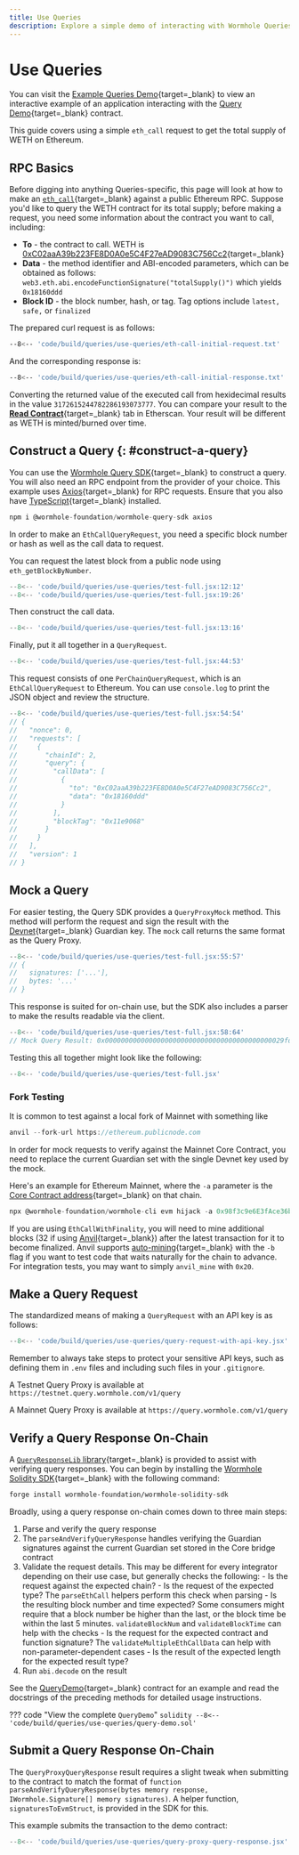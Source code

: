 ```yaml
---
title: Use Queries
description: Explore a simple demo of interacting with Wormhole Queries using an eth_call request to query the supply of wETH on Ethereum using a Wormhole query.
---
```


# Use Queries

You can visit the [Example Queries Demo](https://wormholelabs-xyz.github.io/example-queries-demo/){target=\_blank} to view an interactive example of an application interacting with the [Query Demo](https://github.com/wormholelabs-xyz/example-queries-demo/blob/main/src/QueryDemo.sol){target=\_blank} contract.

This guide covers using a simple `eth_call` request to get the total supply of WETH on Ethereum.

## RPC Basics

Before digging into anything Queries-specific, this page will look at how to make an [`eth_call`](https://ethereum.org/en/developers/docs/apis/json-rpc/#eth_call){target=\_blank} against a public Ethereum RPC. Suppose you'd like to query the WETH contract for its total supply; before making a request, you need some information about the contract you want to call, including:

- **To** - the contract to call. WETH is [0xC02aaA39b223FE8D0A0e5C4F27eAD9083C756Cc2](https://etherscan.io/token/0xc02aaa39b223fe8d0a0e5c4f27ead9083c756cc2){target=\_blank}
- **Data** - the method identifier and ABI-encoded parameters, which can be obtained as follows: `web3.eth.abi.encodeFunctionSignature("totalSupply()")` which yields `0x18160ddd`
- **Block ID** - the block number, hash, or tag. Tag options include `latest,` `safe,` or `finalized`

The prepared curl request is as follows:

```bash title="eth_call JSON-RPC request"
--8<-- 'code/build/queries/use-queries/eth-call-initial-request.txt'
```

And the corresponding response is:

```bash title="eth_call JSON-RPC reponse"
--8<-- 'code/build/queries/use-queries/eth-call-initial-response.txt'
```

Converting the returned value of the executed call from hexidecimal results in the value `3172615244782286193073777`. You can compare your result to the [**Read Contract**](https://etherscan.io/token/0xc02aaa39b223fe8d0a0e5c4f27ead9083c756cc2#readContract){target=\_blank} tab in Etherscan. Your result will be different as WETH is minted/burned over time.

## Construct a Query {: #construct-a-query}

You can use the [Wormhole Query SDK](https://www.npmjs.com/package/@wormhole-foundation/wormhole-query-sdk){target=\_blank} to construct a query. You will also need an RPC endpoint from the provider of your choice. This example uses [Axios](https://www.npmjs.com/package/axios){target=\_blank} for RPC requests. Ensure that you also have [TypeScript](https://www.typescriptlang.org/download/){target=\_blank} installed. 

```jsx
npm i @wormhole-foundation/wormhole-query-sdk axios
```

In order to make an `EthCallQueryRequest`, you need a specific block number or hash as well as the call data to request.

You can request the latest block from a public node using `eth_getBlockByNumber`.

```jsx
--8<-- 'code/build/queries/use-queries/test-full.jsx:12:12'
--8<-- 'code/build/queries/use-queries/test-full.jsx:19:26'
```

Then construct the call data.

```jsx
--8<-- 'code/build/queries/use-queries/test-full.jsx:13:16'
```

Finally, put it all together in a `QueryRequest`.

```jsx
--8<-- 'code/build/queries/use-queries/test-full.jsx:44:53'
```

This request consists of one `PerChainQueryRequest`, which is an `EthCallQueryRequest` to Ethereum. You can use `console.log` to print the JSON object and review the structure.

```jsx
--8<-- 'code/build/queries/use-queries/test-full.jsx:54:54'
// {
//   "nonce": 0,
//   "requests": [
//     {
//       "chainId": 2,
//       "query": {
//         "callData": [
//           {
//             "to": "0xC02aaA39b223FE8D0A0e5C4F27eAD9083C756Cc2",
//             "data": "0x18160ddd"
//           }
//         ],
//         "blockTag": "0x11e9068"
//       }
//     }
//   ],
//   "version": 1
// }
```

## Mock a Query

For easier testing, the Query SDK provides a `QueryProxyMock` method. This method will perform the request and sign the result with the [Devnet](/docs/build/toolkit/tilt/){target=\_blank} Guardian key. The `mock` call returns the same format as the Query Proxy.

```jsx
--8<-- 'code/build/queries/use-queries/test-full.jsx:55:57'
// {
//   signatures: ['...'],
//   bytes: '...'
// }
```

This response is suited for on-chain use, but the SDK also includes a parser to make the results readable via the client.

```jsx
--8<-- 'code/build/queries/use-queries/test-full.jsx:58:64'
// Mock Query Result: 0x000000000000000000000000000000000000000000029fd09d4d81addb3ccfee (3172556167631284394053614)
```

Testing this all together might look like the following:

```jsx
--8<-- 'code/build/queries/use-queries/test-full.jsx'
```

### Fork Testing

It is common to test against a local fork of Mainnet with something like

```jsx
anvil --fork-url https://ethereum.publicnode.com
```

In order for mock requests to verify against the Mainnet Core Contract, you need to replace the current Guardian set with the single Devnet key used by the mock.

Here's an example for Ethereum Mainnet, where the `-a` parameter is the [Core Contract address](/docs/build/reference/contract-addresses/#core-contracts){target=\_blank} on that chain.

```jsx
npx @wormhole-foundation/wormhole-cli evm hijack -a 0x98f3c9e6E3fAce36bAAd05FE09d375Ef1464288B -g 0xbeFA429d57cD18b7F8A4d91A2da9AB4AF05d0FBe
```

If you are using `EthCallWithFinality`, you will need to mine additional blocks (32 if using [Anvil](https://book.getfoundry.sh/anvil/){target=\_blank}) after the latest transaction for it to become finalized. Anvil supports [auto-mining](https://book.getfoundry.sh/reference/anvil/#mining-modes){target=\_blank} with the `-b` flag if you want to test code that waits naturally for the chain to advance. For integration tests, you may want to simply `anvil_mine` with `0x20`.

## Make a Query Request

The standardized means of making a `QueryRequest` with an API key is as follows:

```jsx
--8<-- 'code/build/queries/use-queries/query-request-with-api-key.jsx'
```

Remember to always take steps to protect your sensitive API keys, such as defining them in `.env` files and including such files in your `.gitignore`.

A Testnet Query Proxy is available at `https://testnet.query.wormhole.com/v1/query`

A Mainnet Query Proxy is available at `https://query.wormhole.com/v1/query`

## Verify a Query Response On-Chain

A [`QueryResponseLib` library](https://github.com/wormhole-foundation/wormhole-solidity-sdk/blob/main/src/libraries/QueryResponse.sol){target=\_blank} is provided to assist with verifying query responses. You can begin by installing the [Wormhole Solidity SDK](https://github.com/wormhole-foundation/wormhole-solidity-sdk){target=\_blank} with the following command:

```bash
forge install wormhole-foundation/wormhole-solidity-sdk
```

Broadly, using a query response on-chain comes down to three main steps:

   1. Parse and verify the query response
   2. The `parseAndVerifyQueryResponse` handles verifying the Guardian signatures against the current Guardian set stored in the Core bridge contract
   3. Validate the request details. This may be different for every integrator depending on their use case, but generally checks the following:
    - Is the request against the expected chain?
    - Is the request of the expected type? The `parseEthCall` helpers perform this check when parsing
    - Is the resulting block number and time expected? Some consumers might require that a block number be higher than the last, or the block time be within the last 5 minutes. `validateBlockNum` and `validateBlockTime` can help with the checks
    - Is the request for the expected contract and function signature? The `validateMultipleEthCallData` can help with non-parameter-dependent cases
    - Is the result of the expected length for the expected result type?
   4. Run `abi.decode` on the result 

See the [QueryDemo](https://github.com/wormholelabs-xyz/example-queries-demo/blob/main/src/QueryDemo.sol){target=\_blank} contract for an example and read the docstrings of the preceding methods for detailed usage instructions.

??? code "View the complete `QueryDemo`"
    ```solidity
    --8<-- 'code/build/queries/use-queries/query-demo.sol'
    ```

## Submit a Query Response On-Chain

The `QueryProxyQueryResponse` result requires a slight tweak when submitting to the contract to match the format of `function parseAndVerifyQueryResponse(bytes memory response, IWormhole.Signature[] memory signatures)`. A helper function, `signaturesToEvmStruct`, is provided in the SDK for this.

This example submits the transaction to the demo contract:

```jsx
--8<-- 'code/build/queries/use-queries/query-proxy-query-response.jsx'
```
